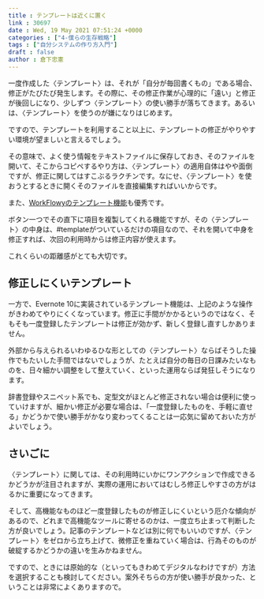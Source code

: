 ```yaml
---
title : テンプレートは近くに置く
link : 30697
date : Wed, 19 May 2021 07:51:24 +0000
categories : ["4-僕らの生存戦略"]
tags : ["自分システムの作り方入門"]
draft : false
author : 倉下忠憲
---
```


一度作成した〈テンプレート〉は、それが「自分が毎回書くもの」である場合、修正がたびたび発生します。その際に、その修正作業が心理的に「遠い」と修正が後回しになり、少しずつ〈テンプレート〉の使い勝手が落ちてきます。あるいは、〈テンプレート〉を使うのが嫌になりはじめます。

ですので、テンプレートを利用すること以上に、テンプレートの修正がやりやすい環境が望ましいと言えるでしょう。

その意味で、よく使う情報をテキストファイルに保存しておき、そのファイルを開いて、そこからコピペするやり方は、〈テンプレート〉の適用自体はやや面倒ですが、修正に関してはすこぶるラクチンです。なにせ、〈テンプレート〉を使おうとするときに開くそのファイルを直接編集すればいいからです。

また、<a href="https://scrapbox.io/rashitamemo/WorkFlowy%E3%81%AE%E3%83%86%E3%83%B3%E3%83%97%E3%83%AC%E3%83%BC%E3%83%88%E6%A9%9F%E8%83%BD">WorkFlowyのテンプレート機能</a>も優秀です。

ボタン一つでその直下に項目を複製してくれる機能ですが、その〈テンプレート〉の中身は、#templateがついているだけの項目なので、それを開いて中身を修正すれば、次回の利用時からは修正内容が使えます。

これくらいの距離感がとても大切です。

<h2>修正しにくいテンプレート</h2>

一方で、Evernote 10に実装されているテンプレート機能は、上記のような操作がきわめてやりにくくなっています。修正に手間がかかるというのではなく、そもそも一度登録したテンプレートは修正が効かず、新しく登録し直すしかありません。

外部から与えられるいわゆるひな形としての〈テンプレート〉ならばそうした操作でもたいした手間ではないでしょうが、たとえば自分の毎日の日課みたいなものを、日々細かい調整をして整えていく、といった運用ならば発狂しそうになります。

辞書登録やスニペット系でも、定型文がほとんど修正されない場合は便利に使っていけますが、細かい修正が必要な場合は、「一度登録したものを、手軽に直せる」かどうかで使い勝手がかなり変わってくることは一応気に留めておいた方がよいでしょう。

<h2>さいごに</h2>

〈テンプレート〉に関しては、その利用時にいかにワンアクションで作成できるかどうかが注目されますが、実際の運用においてはむしろ修正しやすさの方がはるかに重要になってきます。

そして、高機能なものほど一度登録したものが修正しにくいという厄介な傾向があるので、どれまで高機能なツールに寄せるのかは、一度立ち止まって判断した方が良いでしょう。記事のテンプレートなどは別に何でもいいのですが、〈テンプレート〉をゼロから立ち上げて、微修正を重ねていく場合は、行為そのものが破綻するかどうかの違いを生みかねません。

ですので、ときには原始的な（といってもきわめてデジタルなわけですが）方法を選択することも検討してください。案外そちらの方が使い勝手が良かった、ということは非常によくありますので。